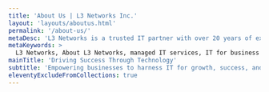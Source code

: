 ```yaml
---
title: 'About Us | L3 Networks Inc.'
layout: 'layouts/aboutus.html'
permalink: '/about-us/'
metaDesc: 'L3 Networks is a trusted IT partner with over 20 years of experience helping businesses grow through secure, scalable, and expertly managed IT services. Discover our mission, team, and impact.'
metaKeywords: >
  L3 Networks, About L3 Networks, managed IT services, IT for business growth, IT support, cybersecurity, IT leadership team, MSP California, Zero Trust IT, business technology partner, scalable IT
mainTitle: 'Driving Success Through Technology'
subtitle: 'Empowering businesses to harness IT for growth, success, and peace of mind.'
eleventyExcludeFromCollections: true
---
```

